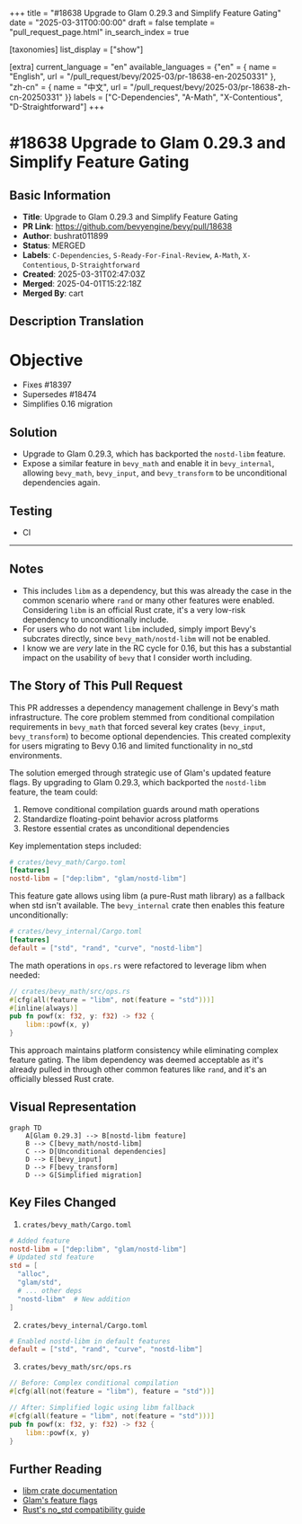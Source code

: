 +++
title = "#18638 Upgrade to Glam 0.29.3 and Simplify Feature Gating"
date = "2025-03-31T00:00:00"
draft = false
template = "pull_request_page.html"
in_search_index = true

[taxonomies]
list_display = ["show"]

[extra]
current_language = "en"
available_languages = {"en" = { name = "English", url = "/pull_request/bevy/2025-03/pr-18638-en-20250331" }, "zh-cn" = { name = "中文", url = "/pull_request/bevy/2025-03/pr-18638-zh-cn-20250331" }}
labels = ["C-Dependencies", "A-Math", "X-Contentious", "D-Straightforward"]
+++

# #18638 Upgrade to Glam 0.29.3 and Simplify Feature Gating

## Basic Information
- **Title**: Upgrade to Glam 0.29.3 and Simplify Feature Gating
- **PR Link**: https://github.com/bevyengine/bevy/pull/18638
- **Author**: bushrat011899
- **Status**: MERGED
- **Labels**: `C-Dependencies`, `S-Ready-For-Final-Review`, `A-Math`, `X-Contentious`, `D-Straightforward`
- **Created**: 2025-03-31T02:47:03Z
- **Merged**: 2025-04-01T15:22:18Z
- **Merged By**: cart

## Description Translation

# Objective

- Fixes #18397
- Supersedes #18474
- Simplifies 0.16 migration

## Solution

- Upgrade to Glam 0.29.3, which has backported the `nostd-libm` feature.
- Expose a similar feature in `bevy_math` and enable it in `bevy_internal`, allowing `bevy_math`, `bevy_input`, and `bevy_transform` to be unconditional dependencies again.

## Testing

- CI

---

## Notes

- This includes `libm` as a dependency, but this was already the case in the common scenario where `rand` or many other features were enabled. Considering `libm` is an official Rust crate, it's a very low-risk dependency to unconditionally include.
- For users who do not want `libm` included, simply import Bevy's subcrates directly, since `bevy_math/nostd-libm` will not be enabled.
- I know we are _very_ late in the RC cycle for 0.16, but this has a substantial impact on the usability of `bevy` that I consider worth including.


## The Story of This Pull Request

This PR addresses a dependency management challenge in Bevy's math infrastructure. The core problem stemmed from conditional compilation requirements in `bevy_math` that forced several key crates (`bevy_input`, `bevy_transform`) to become optional dependencies. This created complexity for users migrating to Bevy 0.16 and limited functionality in no_std environments.

The solution emerged through strategic use of Glam's updated feature flags. By upgrading to Glam 0.29.3, which backported the `nostd-libm` feature, the team could:

1. Remove conditional compilation guards around math operations
2. Standardize floating-point behavior across platforms
3. Restore essential crates as unconditional dependencies

Key implementation steps included:

```toml
# crates/bevy_math/Cargo.toml
[features]
nostd-libm = ["dep:libm", "glam/nostd-libm"]
```

This feature gate allows using libm (a pure-Rust math library) as a fallback when std isn't available. The `bevy_internal` crate then enables this feature unconditionally:

```toml
# crates/bevy_internal/Cargo.toml
[features]
default = ["std", "rand", "curve", "nostd-libm"]
```

The math operations in `ops.rs` were refactored to leverage libm when needed:

```rust
// crates/bevy_math/src/ops.rs
#[cfg(all(feature = "libm", not(feature = "std")))]
#[inline(always)]
pub fn powf(x: f32, y: f32) -> f32 {
    libm::powf(x, y)
}
```

This approach maintains platform consistency while eliminating complex feature gating. The libm dependency was deemed acceptable as it's already pulled in through other common features like `rand`, and it's an officially blessed Rust crate.

## Visual Representation

```mermaid
graph TD
    A[Glam 0.29.3] --> B[nostd-libm feature]
    B --> C[bevy_math/nostd-libm]
    C --> D[Unconditional dependencies]
    D --> E[bevy_input]
    D --> F[bevy_transform]
    D --> G[Simplified migration]
```

## Key Files Changed

1. `crates/bevy_math/Cargo.toml`
```toml
# Added feature
nostd-libm = ["dep:libm", "glam/nostd-libm"]
# Updated std feature
std = [
  "alloc",
  "glam/std",
  # ... other deps
  "nostd-libm"  # New addition
]
```

2. `crates/bevy_internal/Cargo.toml`
```toml
# Enabled nostd-libm in default features
default = ["std", "rand", "curve", "nostd-libm"]
```

3. `crates/bevy_math/src/ops.rs`
```rust
// Before: Complex conditional compilation
#[cfg(all(not(feature = "libm"), feature = "std"))]

// After: Simplified logic using libm fallback
#[cfg(all(feature = "libm", not(feature = "std")))]
pub fn powf(x: f32, y: f32) -> f32 {
    libm::powf(x, y)
}
```

## Further Reading

- [libm crate documentation](https://docs.rs/libm/latest/libm/)
- [Glam's feature flags](https://github.com/bitshifter/glam-rs/blob/main/docs/features.md)
- [Rust's no_std compatibility guide](https://rust-embedded.github.io/book/intro/no-std.html)